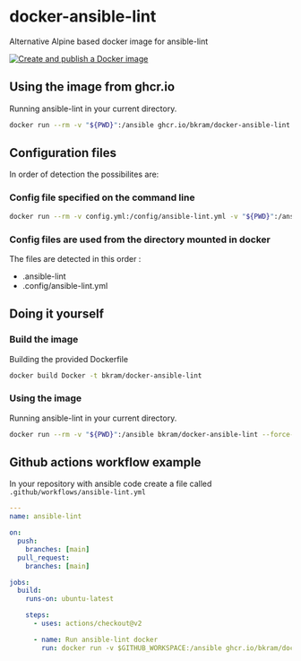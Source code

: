 # docker-ansible-lint

Alternative Alpine based docker image for ansible-lint

[![Create and publish a Docker image](https://github.com/bkram/docker-ansible-lint/actions/workflows/build-publish-docker.yml/badge.svg?branch=release)](https://github.com/bkram/docker-ansible-lint/actions/workflows/build-publish-docker.yml)

## Using the image from ghcr.io

Running ansible-lint in your current directory.

```bash
docker run --rm -v "${PWD}":/ansible ghcr.io/bkram/docker-ansible-lint:latest --force-color
```

## Configuration files

In order of detection the possibilites are:

### Config file specified on the command line

```bash
docker run --rm -v config.yml:/config/ansible-lint.yml -v "${PWD}":/ansible ghcr.io/bkram/docker-ansible-lint:latest --force-color
```

### Config files are used from the directory mounted in docker

The files are detected in this order :

- .ansible-lint
- .config/ansible-lint.yml

## Doing it yourself

### Build the image

Building the provided Dockerfile

```bash
docker build Docker -t bkram/docker-ansible-lint
```

### Using the image

Running ansible-lint in your current directory.

```bash
docker run --rm -v "${PWD}":/ansible bkram/docker-ansible-lint --force-color
```

## Github actions workflow example

In your repository with ansible code create a file called ``.github/workflows/ansible-lint.yml``

```yaml
---
name: ansible-lint

on:
  push:
    branches: [main]
  pull_request:
    branches: [main]

jobs:
  build:
    runs-on: ubuntu-latest

    steps:
      - uses: actions/checkout@v2

      - name: Run ansible-lint docker
        run: docker run -v $GITHUB_WORKSPACE:/ansible ghcr.io/bkram/docker-ansible-lint:latest --force-color
```
